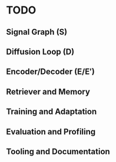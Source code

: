 # TODO

## Signal Graph (S)

## Diffusion Loop (D)

## Encoder/Decoder (E/E′)

## Retriever and Memory

## Training and Adaptation

## Evaluation and Profiling

## Tooling and Documentation
